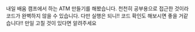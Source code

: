 내일 배움 캠프에서 하는 ATM 만들기를 해봤습니다.
천천히 공부용으로 접근한 것이라 코드가 완벽하지 않을 수 있습니다.
다만 실행은 되니!! 코드 확인도 해보시면 좋을 거같습니다!!
만일 고칠 것이 있다면 알려주세요
